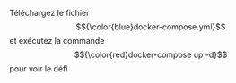 Téléchargez le fichier $${\color{blue}docker-compose.yml}$$ et exécutez la commande $${\color{red}docker-compose up -d}$$ pour voir le défi
